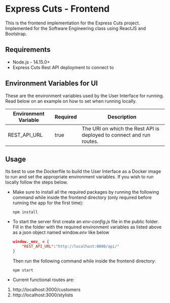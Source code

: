 # Express Cuts - Frontend

This is the frontend implementation for the Express Cuts project. Implemented for the Software Engineering class using ReactJS and Bootstrap.

## Requirements

- Node.js - 14.15.0+
- Express Cuts Rest API deployment to connect to

## Environment Variables for UI

These are the environment variables used by the User Interface for running. Read below on an example on how to set when running locally.

| Environment Variable | Required | Description |
| ------------- | ------------- | ------------- |
| REST_API_URL | true | The URI on which the Rest API is deployed to connect and run routes. |

## Usage

Its best to use the Dockerfile to build the User Interface as a Docker image to run and set the appropriate environment variables. If you wish to run locally follow the steps below.

- Make sure to install all the required packages by running the following
  command while inside the frontend directory (only required before
  running the app for the first time):

  `npm install`

* To start the server first create an *env-config.js* file in the public folder. Fill in the folder with the required environment variables as listed above as a json object named window._env_ like below
  ```json
  window._env_ = {
      "REST_API_URL":"http://localhost:8000/api/"
  }
  ```

  Then run the following command while inside the frontend directory:

    `npm start`

* Current functional routes are:

1. http://localhost:3000/customers
2. http://localhost:3000/stylists
